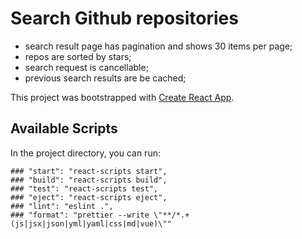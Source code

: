 # Search Github repositories

- search result page has pagination and shows 30 items per page;
- repos are sorted by stars;
- search request is cancellable;
- previous search results are be cached;

This project was bootstrapped with [Create React App](https://github.com/facebook/create-react-app).

## Available Scripts

In the project directory, you can run:

    ### "start": "react-scripts start",
    ### "build": "react-scripts build",
    ### "test": "react-scripts test",
    ### "eject": "react-scripts eject",
    ### "lint": "eslint .",
    ### "format": "prettier --write \"**/*.+(js|jsx|json|yml|yaml|css|md|vue)\""
